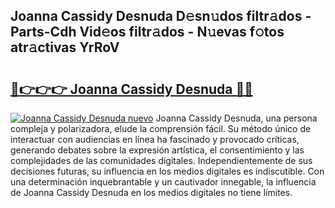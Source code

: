 ## Joanna Cassidy Desnuda D𝚎sn𝚞dos filtr𝚊dos - Parts-Cdh Vid𝚎os filtr𝚊dos - N𝚞evas f𝚘tos atr𝚊ctivas YrRoV

# <h2><a href="http://mb4ztw.tromn.icu/?c=Joanna+Cassidy+Desnuda">🔗👉👉👉 Joanna Cassidy Desnuda 🔗🔗</a></h2>

[![Joanna Cassidy Desnuda nuevo](https://i.imgur.com/pEAQMta.gif)](http://mb4ztw.tromn.icu/?c=Joanna+Cassidy+Desnuda)
Joanna Cassidy Desnuda, una persona compleja y polarizadora, elude la comprensión fácil. Su método único de interactuar con audiencias en línea ha fascinado y provocado críticas, generando debates sobre la expresión artística, el consentimiento y las complejidades de las comunidades digitales. Independientemente de sus decisiones futuras, su influencia en los medios digitales es indiscutible. Con una determinación inquebrantable y un cautivador innegable, la influencia de Joanna Cassidy Desnuda en los medios digitales no tiene límites.
